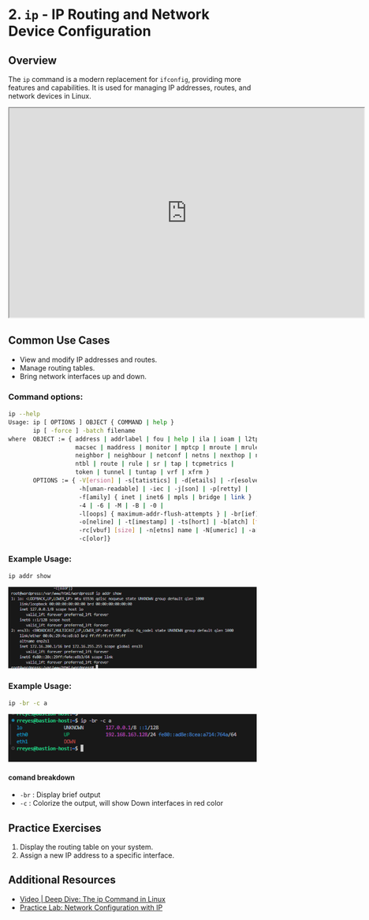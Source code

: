 # 2. `ip` - IP Routing and Network Device Configuration

## Overview

The `ip` command is a modern replacement for `ifconfig`, providing more features and capabilities. It is used for managing IP addresses, routes, and network devices in Linux.

<iframe width="720" height="425"
src="https://www.youtube.com/embed/40_HLC0J8DE">
</iframe>

## Common Use Cases
- View and modify IP addresses and routes.
- Manage routing tables.
- Bring network interfaces up and down.

### Command options:
```bash
ip --help
Usage: ip [ OPTIONS ] OBJECT { COMMAND | help }
       ip [ -force ] -batch filename
where  OBJECT := { address | addrlabel | fou | help | ila | ioam | l2tp | link |
                   macsec | maddress | monitor | mptcp | mroute | mrule |
                   neighbor | neighbour | netconf | netns | nexthop | ntable |
                   ntbl | route | rule | sr | tap | tcpmetrics |
                   token | tunnel | tuntap | vrf | xfrm }
       OPTIONS := { -V[ersion] | -s[tatistics] | -d[etails] | -r[esolve] |
                    -h[uman-readable] | -iec | -j[son] | -p[retty] |
                    -f[amily] { inet | inet6 | mpls | bridge | link } |
                    -4 | -6 | -M | -B | -0 |
                    -l[oops] { maximum-addr-flush-attempts } | -br[ief] |
                    -o[neline] | -t[imestamp] | -ts[hort] | -b[atch] [filename] |
                    -rc[vbuf] [size] | -n[etns] name | -N[umeric] | -a[ll] |
                    -c[olor]}
```
### Example Usage:
```bash
ip addr show
```
![](./img/ipshow.png)

### Example Usage:
```bash
ip -br -c a
```
![](./img/ipshowbrief.png)

#### comand breakdown
- `-br` : Display  brief output
- `-c` : Colorize the output,  will show Down interfaces in red color


## Practice Exercises
1. Display the routing table on your system.
2. Assign a new IP address to a specific interface.

## Additional Resources
- [Video | Deep Dive: The ip Command in Linux](https://www.youtube.com/watch?v=30mQ4fD5kMI&ab_channel=ProwseTech)
- [Practice Lab: Network Configuration with IP](https://linuxjourney.com/lesson/network-interfaces)
